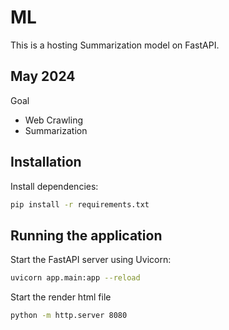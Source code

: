 # ML
This is a hosting Summarization model on FastAPI.

## May 2024
Goal
- Web Crawling
- Summarization

## Installation

Install dependencies:
```sh
pip install -r requirements.txt
```

## Running the application

Start the FastAPI server using Uvicorn:
```sh
uvicorn app.main:app --reload
```

Start the render html file
```sh
python -m http.server 8080
```
